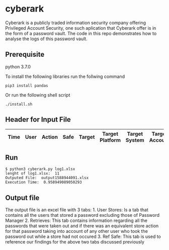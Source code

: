 # cyberark
Cyberark is a publicly traded information security company offering Privileged Account Security, one such aplication that Cyberark offer is in the form of a password vault. The code in this repo demonstrates how to analyse the logs of this password vault.

## Prerequisite
python 3.7.0

To install the following libraries run the follwing command

    pip3 install pandas
Or run the following shell script

    ./install.sh
## Header for Input File

| Time  | User | Action | Safe | Target | Target Platform | Target System | Target Account | New Target | Reason | Alert | Request ID | Client ID |
| ----- | ---- | ------ | ---- | ------ | --------------- | ------------- | -------------- | ---------- | ------ | ----- | ---------- | ------------ | 
    
## Run
    $ python3 cyberark.py log1.xlsx
    lenght of log1.xlsx:  11
    Outputed File:  output1588944091.xlsx
    Execution Time:  0.958949089050293
    
## Output file

The output file is an excel file with 3 tabs:
    1. User Stores: Is a tab that contains all the users that stored a password excluding those of Password Manager
    2. Retrieves: This tab contains information regarding all the passwords that were taken out and if there was an equivalent store
       action for that password taking into account of any other user who took the password out while a store had not occured
    3. Ref Safe: This tab is used to reference our findings for the above two tabs discussed previously
    
    
